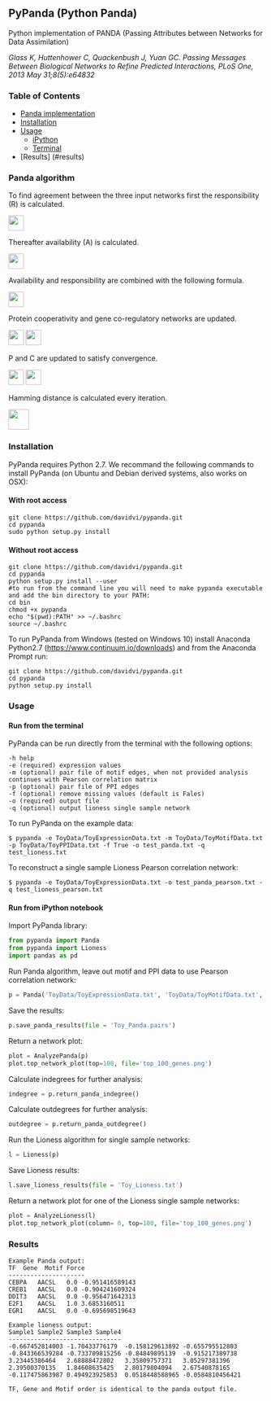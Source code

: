 ## PyPanda (Python Panda)
Python implementation of PANDA (Passing Attributes between Networks for Data Assimilation)  

_Glass K, Huttenhower C, Quackenbush J, Yuan GC. Passing Messages Between Biological Networks to Refine Predicted Interactions, PLoS One, 2013 May 31;8(5):e64832_

### Table of Contents
* [Panda implementation](#panda-algorithm)  
* [Installation](#installation)  
* [Usage](#usage)  
  * [iPython](#run-from-ipython-notebook)  
  * [Terminal](#run-from-the-terminal)  
* [Results] (#results)

### Panda algorithm
To find agreement between the three input networks first the responsibility (R) is calculated.  

<img src="https://github.com/davidvi/pypanda/raw/develop/img/responsibility.png" height="30">  

Thereafter availability (A) is calculated.  

<img src="https://github.com/davidvi/pypanda/raw/develop/img/availability.png" height="30">  

Availability and responsibility are combined with the following formula.  

<img src="https://github.com/davidvi/pypanda/raw/develop/img/combine.png" height="30">  

Protein cooperativity and gene co-regulatory networks are updated.  

<img src="https://github.com/davidvi/pypanda/raw/develop/img/cooperativity.png" height="30">  
<img src="https://github.com/davidvi/pypanda/raw/develop/img/co-regulatory.png" height="30">  

P and C are updated to satisfy convergence.  

<img src="https://github.com/davidvi/pypanda/raw/develop/img/p.png" height="30">  
<img src="https://github.com/davidvi/pypanda/raw/develop/img/c.png" height="30">  

Hamming distance is calculated every iteration.  

<img src="https://github.com/davidvi/pypanda/raw/develop/img/hamming.png" height="40">  


### Installation
PyPanda requires Python 2.7. We recommand the following commands to install PyPanda (on Ubuntu and Debian derived systems, also works on OSX):
#### With root access
```no-highlight
git clone https://github.com/davidvi/pypanda.git
cd pypanda
sudo python setup.py install
```
#### Without root access
```no-highlight
git clone https://github.com/davidvi/pypanda.git
cd pypanda
python setup.py install --user
#to run from the command line you will need to make pypanda executable and add the bin directory to your PATH:
cd bin
chmod +x pypanda
echo "$(pwd):PATH" >> ~/.bashrc
source ~/.bashrc
```
To run PyPanda from Windows (tested on Windows 10) install Anaconda Python2.7 (https://www.continuum.io/downloads) and from the Anaconda Prompt run:
```no-highlight
git clone https://github.com/davidvi/pypanda.git
cd pypanda
python setup.py install
```
### Usage
#### Run from the terminal
PyPanda can be run directly from the terminal with the following options:
```
-h help
-e (required) expression values
-m (optional) pair file of motif edges, when not provided analysis continues with Pearson correlation matrix
-p (optional) pair file of PPI edges
-f (optional) remove missing values (default is Fales)
-o (required) output file
-q (optional) output lioness single sample network
```
To run PyPanda on the example data:
```
$ pypanda -e ToyData/ToyExpressionData.txt -m ToyData/ToyMotifData.txt -p ToyData/ToyPPIData.txt -f True -o test_panda.txt -q test_lioness.txt
```
To reconstruct a single sample Lioness Pearson correlation network:
```
$ pypanda -e ToyData/ToyExpressionData.txt -o test_panda_pearson.txt -q test_lioness_pearson.txt
```
#### Run from iPython notebook
Import PyPanda library:
```python
from pypanda import Panda
from pypanda import Lioness
import pandas as pd
```
Run Panda algorithm, leave out motif and PPI data to use Pearson correlation network:
```python
p = Panda('ToyData/ToyExpressionData.txt', 'ToyData/ToyMotifData.txt', 'ToyData/ToyPPIData.txt', remove_missing=False)
```
Save the results:
```python
p.save_panda_results(file = 'Toy_Panda.pairs')
```
Return a network plot:
```python
plot = AnalyzePanda(p)
plot.top_network_plot(top=100, file='top_100_genes.png')
```
Calculate indegrees for further analysis:
```python
indegree = p.return_panda_indegree()
```
Calculate outdegrees for further analysis:
```python
outdegree = p.return_panda_outdegree()
```
Run the Lioness algorithm for single sample networks:
```python
l = Lioness(p)
```
Save Lioness results:
```python
l.save_lioness_results(file = 'Toy_Lioness.txt')
```
Return a network plot for one of the Lioness single sample networks:
```python
plot = AnalyzeLioness(l)
plot.top_network_plot(column= 0, top=100, file='top_100_genes.png')
```
### Results
```
Example Panda output:
TF  Gene  Motif Force
---------------------
CEBPA	AACSL	0.0	-0.951416589143
CREB1	AACSL	0.0	-0.904241609324
DDIT3	AACSL	0.0	-0.956471642313
E2F1	AACSL	1.0	3.6853160511
EGR1	AACSL	0.0	-0.695698519643

Example lioness output:
Sample1 Sample2 Sample3 Sample4
-------------------------------
-0.667452814003	-1.70433776179	-0.158129613892	-0.655795512803
-0.843366539284	-0.733709815256	-0.84849895139	-0.915217389738
3.23445386464	2.68888472802	3.35809757371	3.05297381396
2.39500370135	1.84608635425	2.80179804094	2.67540878165
-0.117475863987	0.494923925853	0.0518448588965	-0.0584810456421

TF, Gene and Motif order is identical to the panda output file.
```
